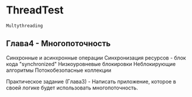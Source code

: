 # ThreadTest
    Multythreading 

## Глава4 - Многопоточность

  Синхронные и асинхронные операции
  Синхронизация ресурсов - блок кода "synchronized"
  Низкоуровневые блокировки
  Неблокирующие алгоритмы
  Потокобезопасные коллекции
	

  Практическое задание (Глава3) -
  Написать  приложение, которое в своей логике будет использовать многопоточность.
